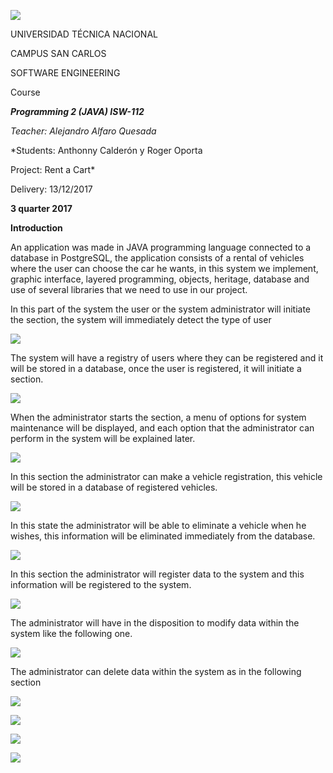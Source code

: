 ![](https://user-images.githubusercontent.com/31899798/133910738-7128ae86-72a0-4dd0-8f9c-ae761abdcb27.png)
 
 ﻿UNIVERSIDAD TÉCNICA NACIONAL
  
 CAMPUS SAN CARLOS  

 SOFTWARE ENGINEERING 

Course

***Programming 2 (JAVA) ISW-112***

*Teacher: Alejandro Alfaro Quesada*

*Students: Anthonny Calderón y Roger Oporta 

Project: Rent a Cart* 

Delivery: 13/12/2017 

**3 quarter 2017**  

**Introduction** 

An application was made in JAVA programming language connected to a database in PostgreSQL, the application consists of a rental of vehicles where the user can choose the car he wants, in this system we implement, graphic interface, layered programming, objects, heritage, database and use of several libraries that we need to use in our project. 

In this part of the system the user or the system administrator will initiate the section, the system will immediately detect the type of user 

![](https://user-images.githubusercontent.com/31899798/133910749-571dd07c-7384-47c2-b44f-7b3122e1e61a.jpeg)

The system will have a registry of users where they can be registered and it will be stored in a database, once the user is registered, it will initiate a section. 

![](https://user-images.githubusercontent.com/31899798/133910756-310a13b3-4c71-4078-801f-f7875a53206e.jpeg)

When the administrator starts the section, a menu of options for system maintenance will be displayed, and each option that the administrator can perform in the system will be explained later. 

![](https://user-images.githubusercontent.com/31899798/133910943-059baa6f-8c4d-41b7-821f-d71309acff28.jpeg)

In this section the administrator can make a vehicle registration, this vehicle will be stored in a database of registered vehicles. 

![](https://user-images.githubusercontent.com/31899798/133910951-c7b9e09f-7988-4fcf-948a-bb293d075796.jpeg)

In this state the administrator will be able to eliminate a vehicle when he wishes, this information will be eliminated immediately from the database. 

![](https://user-images.githubusercontent.com/31899798/133910953-52a54684-7de6-4293-b8f3-72b8167318f8.jpeg)

In this section the administrator will register data to the system and this information will be registered to the system. 

![](https://user-images.githubusercontent.com/31899798/133910963-437c55d4-743f-4c78-bbc0-9d5cabc8fd27.jpeg)

The administrator will have in the disposition to modify data within the system like the following one.

![](https://user-images.githubusercontent.com/31899798/133910984-38ffb27e-c935-4d13-8de3-5689e0f52a40.png)

The administrator can delete data within the system as in the following section 

![](https://user-images.githubusercontent.com/31899798/133910988-5c44aa89-99bc-4902-a2d2-fddd467318e8.jpeg)

![](https://user-images.githubusercontent.com/31899798/133910991-af62f5a1-c566-48e6-8793-b2cb77a358f0.png)

![](https://user-images.githubusercontent.com/31899798/133910998-c236b83b-8c00-4bae-ab5f-74a139611bf4.png)

![](Ahttps://user-images.githubusercontent.com/31899798/133911006-ca3aa499-1cad-46a0-9546-1a320b7f5422.jpeg)

